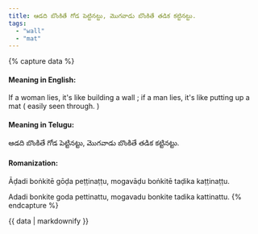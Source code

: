 ```yaml
---
title: ఆడది బొంకితే గోడ పెట్టినట్టు, మొగవాడు బొంకితే తడిక కట్టినట్టు.
tags:
  - "wall"
  - "mat"
---
```


{% capture data %}
#### Meaning in English:
If a woman lies, it's like building a wall ; if a man lies, it's like putting up a mat ( easily seen through. )

#### Meaning in Telugu:
ఆడది బొంకితే గోడ పెట్టినట్టు, మొగవాడు బొంకితే తడిక కట్టినట్టు.

#### Romanization:
Āḍadi boṅkitē gōḍa peṭṭinaṭṭu, mogavāḍu boṅkitē taḍika kaṭṭinaṭṭu.

Adadi bonkite goda pettinattu, mogavadu bonkite tadika kattinattu.
{% endcapture %}

{{ data | markdownify }}

